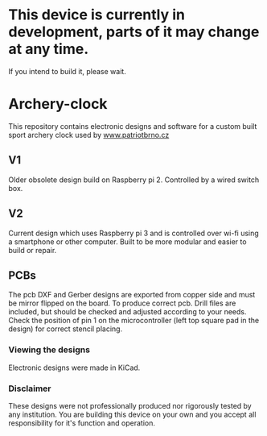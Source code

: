 # This device is currently in development, parts of it may change at any time. 
If you intend to build it, please wait.

# Archery-clock
This repository contains electronic designs and software for a custom built sport archery clock used by www.patriotbrno.cz

## V1
Older obsolete design build on Raspberry pi 2. Controlled by a wired switch box.

## V2
Current design which uses Raspberry pi 3 and is controlled over wi-fi using a smartphone or other computer. Built to be more modular and easier to build or repair. 

## PCBs
The pcb DXF and Gerber designs are exported from copper side and must be mirror flipped on the board. To produce correct pcb. Drill files are included, but should be checked and adjusted according to your needs.  
Check the position of pin 1 on the microcontroller (left top square pad in the design) for correct stencil placing.

### Viewing the designs
Electronic designs were made in KiCad.

### Disclaimer
These designs were not professionally produced nor rigorously tested by any institution. You are building this device on your own and you accept all responsibility for it's function and operation.
